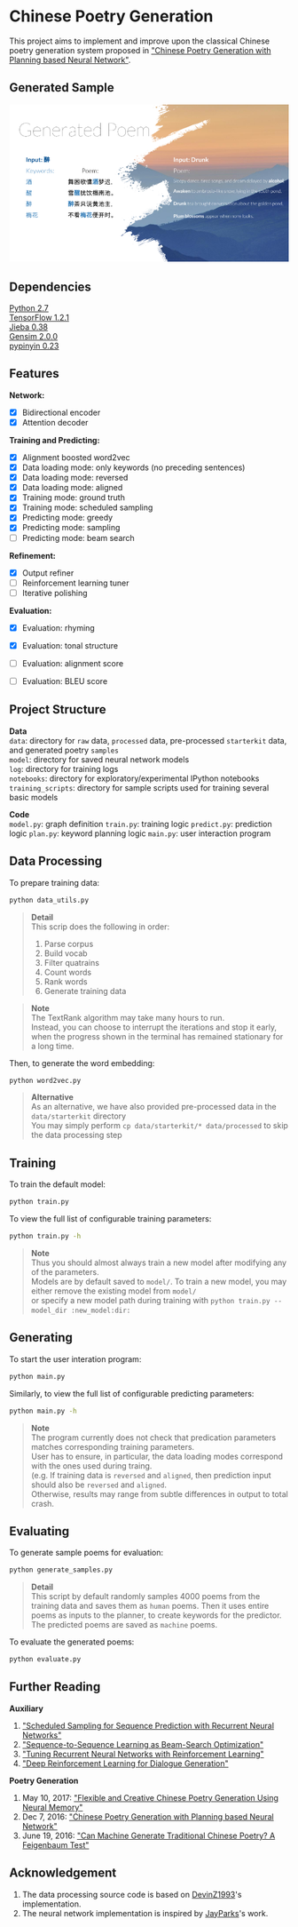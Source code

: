 # Chinese Poetry Generation
This project aims to implement and improve upon the classical Chinese poetry generation system proposed in ["Chinese Poetry Generation with Planning based Neural Network"](https://arxiv.org/abs/1610.09889). 

## Generated Sample
![Sample generated Chinese poetry](data/resource/generated_poem.png)

## Dependencies
[Python 2.7](https://www.python.org/download/releases/2.7/)  
[TensorFlow 1.2.1](https://www.tensorflow.org/)  
[Jieba 0.38](https://github.com/fxsjy/jieba)  
[Gensim 2.0.0](https://radimrehurek.com/gensim/)  
[pypinyin 0.23](https://pypi.python.org/pypi/pypinyin)  

## Features
**Network:**
- [x] Bidirectional encoder
- [x] Attention decoder

**Training and Predicting:**
- [x] Alignment boosted word2vec
- [x] Data loading mode: only keywords (no preceding sentences)
- [x] Data loading mode: reversed
- [x] Data loading mode: aligned
- [x] Training mode: ground truth
- [x] Training mode: scheduled sampling
- [x] Predicting mode: greedy
- [x] Predicting mode: sampling
- [ ] Predicting mode: beam search

**Refinement:**
- [x] Output refiner
- [ ] Reinforcement learning tuner
- [ ] Iterative polishing

**Evaluation:**
- [x] Evaluation: rhyming
- [x] Evaluation: tonal structure
- [ ] Evaluation: alignment score
- [ ] Evaluation: BLEU score


## Project Structure
**Data**  
`data`: directory for `raw` data, `processed` data, pre-processed `starterkit` data, and generated poetry `samples`  
`model`: directory for saved neural network models  
`log`: directory for training logs  
`notebooks`: directory for exploratory/experimental IPython notebooks  
`training_scripts`: directory for sample scripts used for training several basic models  

**Code**  
`model.py`: graph definition
`train.py`: training logic
`predict.py`: prediction logic
`plan.py`: keyword planning logic
`main.py`: user interaction program

## Data Processing
To prepare training data:
```sh
python data_utils.py
```

> **Detail**  
> This scrip does the following in order:    
> 1. Parse corpus  
> 2. Build vocab  
> 3. Filter quatrains  
> 4. Count words  
> 5. Rank words  
> 6. Generate training data  

> **Note**  
> The TextRank algorithm may take many hours to run.  
> Instead, you can choose to interrupt the iterations and stop it early,  
> when the progress shown in the terminal has remained stationary for a long time.  
  
Then, to generate the word embedding:
```sh
python word2vec.py
```

> **Alternative**  
> As an alternative, we have also provided pre-processed data in the `data/starterkit` directory  
> You may simply perform `cp data/starterkit/* data/processed` to skip the data processing step  

## Training

To train the default model:
```sh
python train.py
```

To view the full list of configurable training parameters:
```sh
python train.py -h
```

> **Note**  
> Thus you should almost always train a new model after modifying any of the parameters.  
> Models are by default saved to `model/`. To train a new model, you may either remove the existing model from `model/`  
> or specify a new model path during training with `python train.py --model_dir :new_model:dir:`  


## Generating

To start the user interation program:
```sh
python main.py
```

Similarly, to view the full list of configurable predicting parameters:
```sh
python main.py -h
```

> **Note**  
> The program currently does not check that predication parameters matches corresponding training parameters.  
> User has to ensure, in particular, the data loading modes correspond with the ones used during traing.  
> (e.g. If training data is `reversed` and `aligned`, then prediction input should also be `reversed` and `aligned`.  
> Otherwise, results may range from subtle differences in output to total crash.  

## Evaluating

To generate sample poems for evaluation:
```sh
python generate_samples.py
```

> **Detail**  
> This script by default randomly samples 4000 poems from the training data and saves them as `human` poems.
> Then it uses entire poems as inputs to the planner, to create keywords for the predictor.
> The predicted poems are saved as `machine` poems.

To evaluate the generated poems:
```sh
python evaluate.py
```



## Further Reading
**Auxiliary**  
1. ["Scheduled Sampling for Sequence Prediction with Recurrent Neural Networks"](https://arxiv.org/abs/1506.03099)
2. ["Sequence-to-Sequence Learning as Beam-Search Optimization"](https://arxiv.org/abs/1606.02960)
3. ["Tuning Recurrent Neural Networks with Reinforcement Learning"](https://arxiv.org/pdf/1611.02796v2.pdf)
4. ["Deep Reinforcement Learning for Dialogue Generation"](https://arxiv.org/pdf/1606.01541.pdf)

**Poetry Generation**
1. May 10, 2017: ["Flexible and Creative Chinese Poetry Generation Using Neural Memory"](https://arxiv.org/pdf/1705.03773.pdf)
2. Dec 7, 2016: ["Chinese Poetry Generation with Planning based Neural Network"](https://arxiv.org/pdf/1610.09889.pdf)
3. June 19, 2016: ["Can Machine Generate Traditional Chinese Poetry? A Feigenbaum Test"](https://arxiv.org/pdf/1606.05829.pdf)

## Acknowledgement
1. The data processing source code is based on [DevinZ1993](https://github.com/DevinZ1993/Chinese-Poetry-Generation)'s implementation.
2. The neural network implementation is inspired by [JayParks](https://github.com/JayParks/tf-seq2seq)'s work.